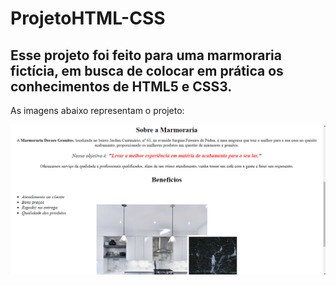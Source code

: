 # ProjetoHTML-CSS
## Esse projeto foi feito para uma marmoraria fictícia, em busca de colocar em prática os conhecimentos de HTML5 e CSS3.
As imagens abaixo representam o projeto: 

![Pagina Principal](https://github.com/MarcelloWinter/ProjetoHTML-CSS/blob/main/projetoMarmorariaPagPrincipal.png)
